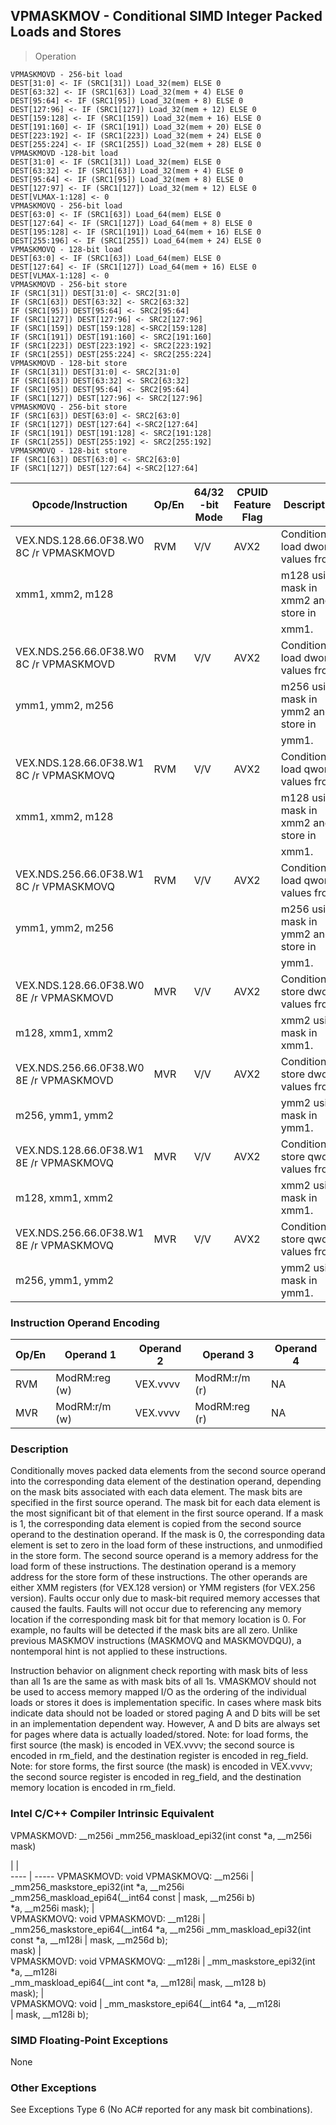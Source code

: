 ## VPMASKMOV  -  Conditional SIMD Integer Packed Loads and Stores

> Operation

``` slim
VPMASKMOVD - 256-bit load
DEST[31:0] <- IF (SRC1[31]) Load_32(mem) ELSE 0
DEST[63:32] <- IF (SRC1[63]) Load_32(mem + 4) ELSE 0
DEST[95:64] <- IF (SRC1[95]) Load_32(mem + 8) ELSE 0
DEST[127:96] <- IF (SRC1[127]) Load_32(mem + 12) ELSE 0
DEST[159:128] <- IF (SRC1[159]) Load_32(mem + 16) ELSE 0
DEST[191:160] <- IF (SRC1[191]) Load_32(mem + 20) ELSE 0
DEST[223:192] <- IF (SRC1[223]) Load_32(mem + 24) ELSE 0
DEST[255:224] <- IF (SRC1[255]) Load_32(mem + 28) ELSE 0
VPMASKMOVD -128-bit load
DEST[31:0] <- IF (SRC1[31]) Load_32(mem) ELSE 0
DEST[63:32] <- IF (SRC1[63]) Load_32(mem + 4) ELSE 0
DEST[95:64] <- IF (SRC1[95]) Load_32(mem + 8) ELSE 0
DEST[127:97] <- IF (SRC1[127]) Load_32(mem + 12) ELSE 0
DEST[VLMAX-1:128] <- 0
VPMASKMOVQ - 256-bit load
DEST[63:0] <- IF (SRC1[63]) Load_64(mem) ELSE 0
DEST[127:64] <- IF (SRC1[127]) Load_64(mem + 8) ELSE 0
DEST[195:128] <- IF (SRC1[191]) Load_64(mem + 16) ELSE 0
DEST[255:196] <- IF (SRC1[255]) Load_64(mem + 24) ELSE 0
VPMASKMOVQ - 128-bit load
DEST[63:0] <- IF (SRC1[63]) Load_64(mem) ELSE 0
DEST[127:64] <- IF (SRC1[127]) Load_64(mem + 16) ELSE 0
DEST[VLMAX-1:128] <- 0
VPMASKMOVD - 256-bit store
IF (SRC1[31]) DEST[31:0] <- SRC2[31:0]
IF (SRC1[63]) DEST[63:32] <- SRC2[63:32]
IF (SRC1[95]) DEST[95:64] <- SRC2[95:64]
IF (SRC1[127]) DEST[127:96] <- SRC2[127:96]
IF (SRC1[159]) DEST[159:128] <-SRC2[159:128]
IF (SRC1[191]) DEST[191:160] <- SRC2[191:160]
IF (SRC1[223]) DEST[223:192] <- SRC2[223:192]
IF (SRC1[255]) DEST[255:224] <- SRC2[255:224]
VPMASKMOVD - 128-bit store
IF (SRC1[31]) DEST[31:0] <- SRC2[31:0]
IF (SRC1[63]) DEST[63:32] <- SRC2[63:32]
IF (SRC1[95]) DEST[95:64] <- SRC2[95:64]
IF (SRC1[127]) DEST[127:96] <- SRC2[127:96]
VPMASKMOVQ - 256-bit store
IF (SRC1[63]) DEST[63:0] <- SRC2[63:0]
IF (SRC1[127]) DEST[127:64] <-SRC2[127:64]
IF (SRC1[191]) DEST[191:128] <- SRC2[191:128]
IF (SRC1[255]) DEST[255:192] <- SRC2[255:192]
VPMASKMOVQ - 128-bit store
IF (SRC1[63]) DEST[63:0] <- SRC2[63:0]
IF (SRC1[127]) DEST[127:64] <-SRC2[127:64]

```

 Opcode/Instruction                     | Op/En| 64/32 -bit Mode| CPUID Feature Flag| Description                          
 ---  | --- | --- | --- | ---
 VEX.NDS.128.66.0F38.W0 8C /r VPMASKMOVD| RVM  | V/V            | AVX2              | Conditionally load dword values from 
 xmm1, xmm2, m128                       |      |                |                   | m128 using mask in xmm2 and store in 
                                        |      |                |                   | xmm1.                                
 VEX.NDS.256.66.0F38.W0 8C /r VPMASKMOVD| RVM  | V/V            | AVX2              | Conditionally load dword values from 
 ymm1, ymm2, m256                       |      |                |                   | m256 using mask in ymm2 and store in 
                                        |      |                |                   | ymm1.                                
 VEX.NDS.128.66.0F38.W1 8C /r VPMASKMOVQ| RVM  | V/V            | AVX2              | Conditionally load qword values from 
 xmm1, xmm2, m128                       |      |                |                   | m128 using mask in xmm2 and store in 
                                        |      |                |                   | xmm1.                                
 VEX.NDS.256.66.0F38.W1 8C /r VPMASKMOVQ| RVM  | V/V            | AVX2              | Conditionally load qword values from 
 ymm1, ymm2, m256                       |      |                |                   | m256 using mask in ymm2 and store in 
                                        |      |                |                   | ymm1.                                
 VEX.NDS.128.66.0F38.W0 8E /r VPMASKMOVD| MVR  | V/V            | AVX2              | Conditionally store dword values from
 m128, xmm1, xmm2                       |      |                |                   | xmm2 using mask in xmm1.             
 VEX.NDS.256.66.0F38.W0 8E /r VPMASKMOVD| MVR  | V/V            | AVX2              | Conditionally store dword values from
 m256, ymm1, ymm2                       |      |                |                   | ymm2 using mask in ymm1.             
 VEX.NDS.128.66.0F38.W1 8E /r VPMASKMOVQ| MVR  | V/V            | AVX2              | Conditionally store qword values from
 m128, xmm1, xmm2                       |      |                |                   | xmm2 using mask in xmm1.             
 VEX.NDS.256.66.0F38.W1 8E /r VPMASKMOVQ| MVR  | V/V            | AVX2              | Conditionally store qword values from
 m256, ymm1, ymm2                       |      |                |                   | ymm2 using mask in ymm1.             

### Instruction Operand Encoding
 Op/En| Operand 1    | Operand 2| Operand 3    | Operand 4
 ---  | --- | --- | --- | ---
 RVM  | ModRM:reg (w)| VEX.vvvv | ModRM:r/m (r)| NA       
 MVR  | ModRM:r/m (w)| VEX.vvvv | ModRM:reg (r)| NA       

### Description
Conditionally moves packed data elements from the second source operand into
the corresponding data element of the destination operand, depending on the
mask bits associated with each data element. The mask bits are specified in
the first source operand. The mask bit for each data element is the most significant
bit of that element in the first source operand. If a mask is 1, the corresponding
data element is copied from the second source operand to the destination operand.
If the mask is 0, the corresponding data element is set to zero in the load
form of these instructions, and unmodified in the store form. The second source
operand is a memory address for the load form of these instructions. The destination
operand is a memory address for the store form of these instructions. The other
operands are either XMM registers (for VEX.128 version) or YMM registers (for
VEX.256 version). Faults occur only due to mask-bit required memory accesses
that caused the faults. Faults will not occur due to referencing any memory
location if the corresponding mask bit for that memory location is 0. For example,
no faults will be detected if the mask bits are all zero. Unlike previous MASKMOV
instructions (MASKMOVQ and MASKMOVDQU), a nontemporal hint is not applied to
these instructions.

Instruction behavior on alignment check reporting with mask bits of less than
all 1s are the same as with mask bits of all 1s. VMASKMOV should not be used
to access memory mapped I/O as the ordering of the individual loads or stores
it does is implementation specific. In cases where mask bits indicate data should
not be loaded or stored paging A and D bits will be set in an implementation
dependent way. However, A and D bits are always set for pages where data is
actually loaded/stored. Note: for load forms, the first source (the mask) is
encoded in VEX.vvvv; the second source is encoded in rm_field, and the destination
register is encoded in reg_field. Note: for store forms, the first source (the
mask) is encoded in VEX.vvvv; the second source register is encoded in reg_field,
and the destination memory location is encoded in rm_field.



### Intel C/C++ Compiler Intrinsic Equivalent
VPMASKMOVD: __m256i _mm256_maskload_epi32(int const \*a, __m256i mask)

   | |  
---- | -----
 VPMASKMOVD: void VPMASKMOVQ: __m256i     | _mm256_maskstore_epi32(int \*a, __m256i    
 _mm256_maskload_epi64(__int64 const      | mask, __m256i b)                          
 \*a, __m256i mask);                       |                                           
 VPMASKMOVQ: void VPMASKMOVD: __m128i     | _mm256_maskstore_epi64(__int64 \*a, __m256i
 _mm_maskload_epi32(int const \*a, __m128i | mask, __m256d b);                         
 mask)                                    |                                           
 VPMASKMOVD: void VPMASKMOVQ: __m128i     | _mm_maskstore_epi32(int \*a, __m128i       
 _mm_maskload_epi64(__int cont \*a, __m128i| mask, __m128 b)                           
 mask);                                   |                                           
 VPMASKMOVQ: void                         | _mm_maskstore_epi64(__int64 \*a, __m128i   
                                          | mask, __m128i b);                         

### SIMD Floating-Point Exceptions
None


### Other Exceptions
See Exceptions Type 6 (No AC# reported for any mask bit combinations).
